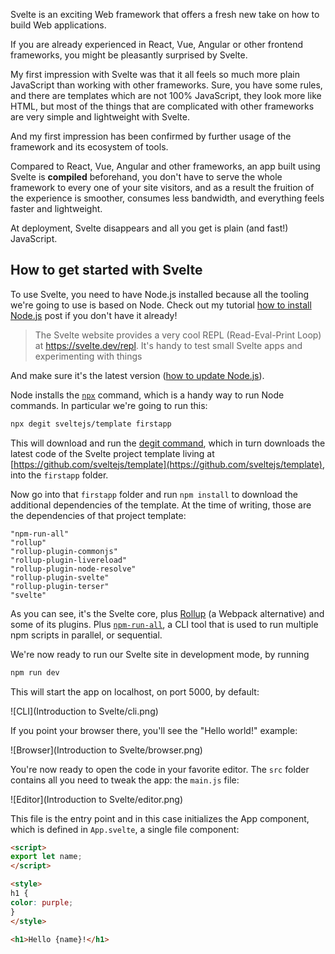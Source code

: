 Svelte is an exciting Web framework that offers a fresh new take on how to build Web applications.

If you are already experienced in React, Vue, Angular or other frontend frameworks, you might be pleasantly surprised by Svelte.

My first impression with Svelte was that it all feels so much more plain JavaScript than working with other frameworks. Sure, you have some rules, and there are templates which are not 100% JavaScript, they look more like HTML, but most of the things that are complicated with other frameworks are very simple and lightweight with Svelte.

And my first impression has been confirmed by further usage of the framework and its ecosystem of tools.

Compared to React, Vue, Angular and other frameworks, an app built using Svelte is **compiled** beforehand, you don't have to serve the whole framework to every one of your site visitors, and as a result the fruition of the experience is smoother, consumes less bandwidth, and everything feels faster and lightweight.

At deployment, Svelte disappears and all you get is plain (and fast!) JavaScript.

## How to get started with Svelte

To use Svelte, you need to have Node.js installed because all the tooling we're going to use is based on Node. Check out my tutorial [how to install Node.js](https://flaviocopes.com/node-installation/) post if you don't have it already!

> The Svelte website provides a very cool REPL (Read-Eval-Print Loop) at <https://svelte.dev/repl>. It's handy to test small Svelte apps and experimenting with things

And make sure it's the latest version ([how to update Node.js](https://flaviocopes.com/how-to-update-node/)).

Node installs the [`npx`](https://flaviocopes.com/npx/) command, which is a handy way to run Node commands. In particular we're going to run this:

```sh
npx degit sveltejs/template firstapp
```

This will download and run the [degit command](https://github.com/Rich-Harris/degit), which in turn downloads the latest code of the Svelte project template living at [https://github.com/sveltejs/template](https://github.com/sveltejs/template), into the `firstapp` folder.

Now go into that `firstapp` folder and run `npm install` to download the additional dependencies of the template. At the time of writing, those are the dependencies of that project template:

```
"npm-run-all"
"rollup"
"rollup-plugin-commonjs"
"rollup-plugin-livereload"
"rollup-plugin-node-resolve"
"rollup-plugin-svelte"
"rollup-plugin-terser"
"svelte"
```

As you can see, it's the Svelte core, plus [Rollup](https://rollupjs.org/) (a Webpack alternative) and some of its plugins. Plus [`npm-run-all`](https://www.npmjs.com/package/npm-run-all), a CLI tool that is used to run multiple npm scripts in parallel, or sequential.

We're now ready to run our Svelte site in development mode, by running

```sh
npm run dev
```

This will start the app on localhost, on port 5000, by default:

![CLI](Introduction to Svelte/cli.png)

If you point your browser there, you'll see the "Hello world!" example:

![Browser](Introduction to Svelte/browser.png)

You're now ready to open the code in your favorite editor. The `src` folder contains all you need to tweak the app: the `main.js` file:

![Editor](Introduction to Svelte/editor.png)

This file is the entry point and in this case initializes the App component, which is defined in `App.svelte`, a single file component:

```html
<script>
export let name;
</script>

<style>
h1 {
color: purple;
}
</style>

<h1>Hello {name}!</h1>
```
